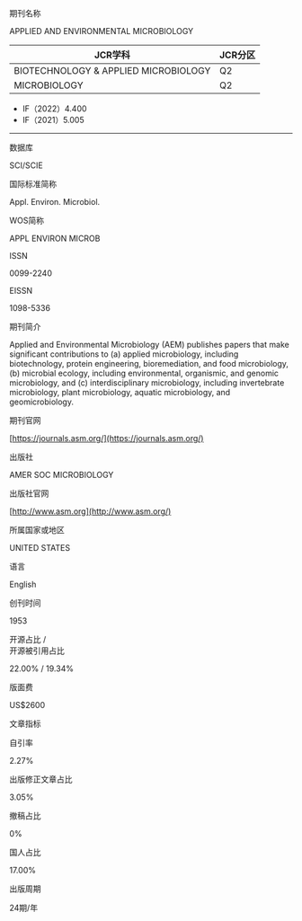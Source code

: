 期刊名称

APPLIED AND ENVIRONMENTAL MICROBIOLOGY

| JCR学科 | JCR分区 |
| ---- | ---- |
| BIOTECHNOLOGY & APPLIED MICROBIOLOGY | Q2 |
| MICROBIOLOGY | Q2 |
- IF（2022）4.400
- IF（2021）5.005
___
数据库

SCI/SCIE

国际标准简称

Appl. Environ. Microbiol.

WOS简称

APPL ENVIRON MICROB

ISSN

0099-2240

EISSN

1098-5336

期刊简介

Applied and Environmental Microbiology (AEM) publishes papers that make significant contributions to (a) applied microbiology, including biotechnology, protein engineering, bioremediation, and food microbiology, (b) microbial ecology, including environmental, organismic, and genomic microbiology, and (c) interdisciplinary microbiology, including invertebrate microbiology, plant microbiology, aquatic microbiology, and geomicrobiology.

期刊官网

[https://journals.asm.org/](https://journals.asm.org/)

出版社

AMER SOC MICROBIOLOGY

出版社官网

[http://www.asm.org](http://www.asm.org/)

所属国家或地区

UNITED STATES

语言

English

创刊时间

1953

开源占比 /  
开源被引用占比

22.00% / 19.34%

版面费

US$2600

文章指标

自引率

2.27%

出版修正文章占比

3.05%

撤稿占比

0%

国人占比

17.00%

出版周期

24期/年